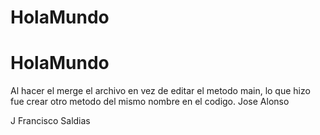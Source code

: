 # HolaMundo
# HolaMundo
Al hacer el merge el archivo en vez de editar el metodo main, lo que hizo fue crear otro metodo del mismo nombre en el codigo.
Jose Alonso

J Francisco Saldias
